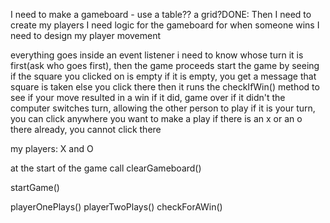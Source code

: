 I need to make a gameboard - use a table?? a grid?DONE:
Then I need to create my players
I need logic for the gameboard for when someone wins
I need to design my player movement

everything goes inside an event listener
i need to know whose turn it is first(ask who goes first), then the game proceeds
start the game by seeing if the square you clicked on is empty
if it is empty, you get a message that square is taken
else you click there
then it runs the checkIfWin() method to see if your move resulted in a win
if it did, game over
if it didn't the computer switches turn, allowing the other person to play
if it is your turn, you can click anywhere you want to make a play
if there is an x or an o there already, you cannot click there

my players: X and O

at the start of the game call clearGameboard()

startGame()

playerOnePlays()
playerTwoPlays()
checkForAWin()
